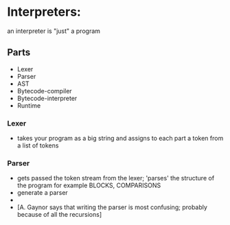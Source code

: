 Interpreters:
=============

an interpreter is "just" a program

## Parts

* Lexer
* Parser
* AST
* Bytecode-compiler
* Bytecode-interpreter
* Runtime

### Lexer
 - takes your program as a big string and assigns to each part a token from a list of tokens

### Parser
 - gets passed the token stream from the lexer; 'parses' the structure of the program for example BLOCKS, COMPARISONS
 - generate a parser
 -  
 - [A. Gaynor says that writing the parser is most confusing; probably because of all the recursions]



